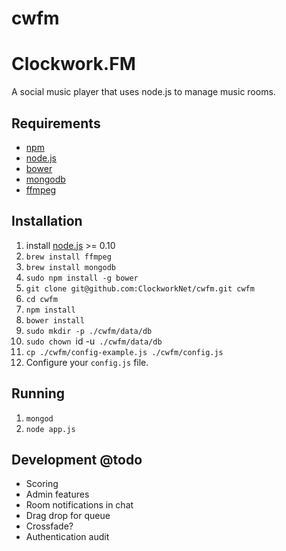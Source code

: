 cwfm
====

# Clockwork.FM

A social music player that uses node.js to manage music rooms.

## Requirements
 - [npm](https://www.npmjs.org/)
 - [node.js](http://nodejs.org/)
 - [bower](http://bower.io/)
 - [mongodb](http://www.mongodb.org/)
 - [ffmpeg](http://ffmpeg.org/)

## Installation

1. install [node.js](http://nodejs.org) >= 0.10
1. `brew install ffmpeg`
1. `brew install mongodb`
1. `sudo npm install -g bower`
1. `git clone git@github.com:ClockworkNet/cwfm.git cwfm`
1. `cd cwfm`
1. `npm install`
1. `bower install`
1. `sudo mkdir -p ./cwfm/data/db`
1. `sudo chown `id -u` ./cwfm/data/db`
1. `cp ./cwfm/config-example.js ./cwfm/config.js`
1. Configure your `config.js` file.

## Running
1. `mongod`
2. `node app.js`

## Development @todo
 - Scoring
 - Admin features
 - Room notifications in chat
 - Drag drop for queue
 - Crossfade?
 - Authentication audit
